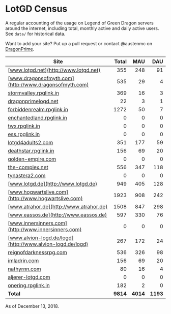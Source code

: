 # LotGD Census
A regular accounting of the usage on Legend of Green Dragon servers around the internet, including total, monthly active and daily active users. See `data/` for historical data.

Want to add your site? Put up a pull request or contact @austenmc on [DragonPrime](http://dragonprime.net).


Site | Total | MAU | DAU
--- | ---:| ---:| ---:
[www.lotgd.net](http://www.lotgd.net)|355|248|91
[www.dragonsofmyth.com](http://www.dragonsofmyth.com)|535|29|4
[stormvalley.rpglink.in](http://stormvalley.rpglink.in)|369|16|3
[dragonprimelogd.net](http://dragonprimelogd.net)|22|3|1
[forbiddenrealm.rpglink.in](http://forbiddenrealm.rpglink.in)|1272|50|7
[enchantedland.rpglink.in](http://enchantedland.rpglink.in)|0|0|0
[twx.rpglink.in](http://twx.rpglink.in)|0|0|0
[ess.rpglink.in](http://ess.rpglink.in)|0|0|0
[lotgd4adults2.com](http://lotgd4adults2.com)|351|177|59
[deathstar.rpglink.in](http://deathstar.rpglink.in)|156|69|20
[golden-empire.com](http://golden-empire.com)|0|0|0
[the-complex.net](http://the-complex.net)|556|347|118
[tynastera2.com](http://tynastera2.com)|0|0|0
[www.lotgd.de](http://www.lotgd.de)|949|405|128
[www.hogwartslive.com](http://www.hogwartslive.com)|1923|908|242
[www.atrahor.de](http://www.atrahor.de)|1508|847|298
[www.eassos.de](http://www.eassos.de)|597|330|76
[www.innersinners.com](http://www.innersinners.com)|0|0|0
[www.alvion-logd.de/logd](http://www.alvion-logd.de/logd)|267|172|24
[reignofdarknessrpg.com](http://reignofdarknessrpg.com)|536|326|98
[imladrin.com](http://imladrin.com)|156|69|20
[nathyrnn.com](http://nathyrnn.com)|80|16|4
[aljerer-lotgd.com](http://aljerer-lotgd.com)|0|0|0
[onering.rpglink.in](http://onering.rpglink.in)|182|2|0
**Total**|**9814**|**4014**|**1193**

As of December 13, 2018.
